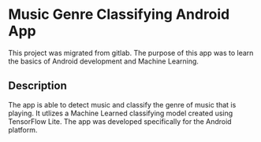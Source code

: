 # Music Genre Classifying Android App

This project was migrated from gitlab. The purpose of this app was to learn the basics of Android development and Machine Learning. 


## Description

The app is able to detect music and classify the genre of music that is playing. It utlizes a Machine Learned classifying model created using TensorFlow Lite. The app was developed specifically for the Android platform.


